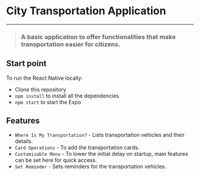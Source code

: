 # City Transportation Application
---
> ### A basic application to offer functionalities that make transportation easier for citizens.

## Start point
To run the React Native locally:
* Clone this repository
* `npm install` to install all the dependencies
* `npm start` to start the Expo

## Features
* `Where Is My Transportation?` - Lists transportation vehicles and their details.
* `Card Operations` - To add the transportation cards.
* `Customizable Menu` - To lower the initial delay on startup, main features can be set here for quick access.
* `Set Reminder` - Sets reminders for the transportation vehicles.